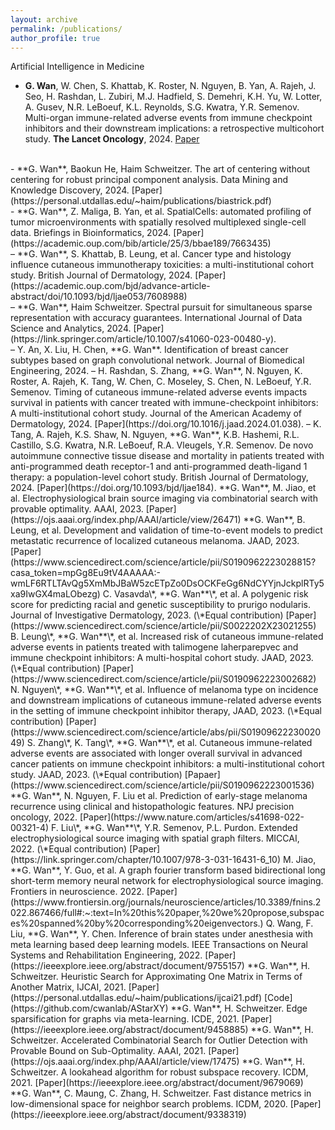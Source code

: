 ```yaml
---
layout: archive
permalink: /publications/
author_profile: true
---
```

<span style="font-size:1em;">Artificial Intelligence in Medicine</span>
<span style="font-size:0.87em;">  
<!--  -->
- **G. Wan**, W. Chen, S. Khattab, K. Roster, N. Nguyen, B. Yan, A. Rajeh, J. Seo, H. Rashdan, L. Zubiri, M.J. Hadfield, S. Demehri, K.H. Yu, W. Lotter, A. Gusev, N.R. LeBoeuf, K.L. Reynolds, S.G. Kwatra, Y.R. Semenov. Multi-organ immune-related adverse events from immune checkpoint inhibitors and their downstream implications: a retrospective multicohort study. **The Lancet Oncology**, 2024. [Paper](https://www.thelancet.com/journals/lanonc/article/PIIS1470-2045(24)00278-X/abstract)
<br>
- **G. Wan**, Baokun He, Haim Schweitzer. The art of centering without centering for robust principal component analysis. Data Mining and Knowledge Discovery, 2024. [Paper](https://personal.utdallas.edu/~haim/publications/biastrick.pdf)     
<br>
- **G. Wan**, Z. Maliga, B. Yan, et al. SpatialCells: automated profiling of tumor microenvironments with spatially resolved multiplexed single-cell data. Briefings in Bioinformatics, 2024. [Paper](https://academic.oup.com/bib/article/25/3/bbae189/7663435)     
<br>
– **G. Wan**, S. Khattab, B. Leung, et al. Cancer type and histology influence cutaneous immunotherapy toxicities: a multi-institutional cohort study. British Journal of Dermatology, 2024. [Paper](https://academic.oup.com/bjd/advance-article-abstract/doi/10.1093/bjd/ljae053/7608988)    
<br>
– **G. Wan**, Haim Schweitzer. Spectral pursuit for simultaneous sparse representation with accuracy guarantees. International Journal of Data Science and Analytics, 2024. [Paper](https://link.springer.com/article/10.1007/s41060-023-00480-y).        
<br>
– Y. An, X. Liu, H. Chen, **G. Wan**. Identification of breast cancer subtypes based on graph convolutional network. Journal of Biomedical Engineering, 2024.        
– H. Rashdan, S. Zhang, **G. Wan**, N. Nguyen, K. Roster, A. Rajeh, K. Tang, W. Chen, C. Moseley, S. Chen, N. LeBoeuf, Y.R. Semenov. Timing of cutaneous immune-related adverse events impacts survival in patients with cancer treated with immune-checkpoint inhibitors: A multi-institutional cohort study. Journal of the American Academy of Dermatology, 2024. [Paper](https://doi.org/10.1016/j.jaad.2024.01.038).        
– K. Tang, A. Rajeh, K.S. Shaw, N. Nguyen, **G. Wan**, K.B. Hashemi, R.L. Castillo, S.G. Kwatra, N.R. LeBoeuf, R.A. Vleugels, Y.R. Semenov. De novo autoimmune connective tissue disease and mortality in patients treated with anti-programmed death receptor-1 and anti-programmed death-ligand 1 therapy: a population-level cohort study. British Journal of Dermatology, 2024. [Paper](https://doi.org/10.1093/bjd/ljae184).       
<!--  -->
**G. Wan**, M. Jiao, et al. Electrophysiological brain source imaging via combinatorial search with provable optimality. AAAI, 2023. [Paper](https://ojs.aaai.org/index.php/AAAI/article/view/26471)    
**G. Wan**, B. Leung, et al. Development and validation of time-to-event models to predict metastatic recurrence of localized cutaneous melanoma. JAAD, 2023. [Paper](https://www.sciencedirect.com/science/article/pii/S0190962223028815?casa_token=mpGg8Eu9tV4AAAAA:-wmLF6RTLTAvQg5XmMbJBaW5zcETpZo0DsOCKFeGg6NdCYYjnJckplRTy5xa9IwGX4maLObezg)    
C. Vasavda\*, **G. Wan**\*, et al. A polygenic risk score for predicting racial and genetic susceptibility to prurigo nodularis. Journal of Investigative Dermatology, 2023. (\*Equal contribution) [Paper](https://www.sciencedirect.com/science/article/pii/S0022202X23021255)    
B. Leung\*, **G. Wan**\*, et al. Increased risk of cutaneous immune-related adverse events in patients treated with talimogene laherparepvec and immune checkpoint inhibitors: A multi-hospital cohort study. JAAD, 2023. (\*Equal contribution) [Paper](https://www.sciencedirect.com/science/article/pii/S0190962223002682)    
N. Nguyen\*, **G. Wan**\*, et al. Influence of melanoma type on incidence and downstream implications of cutaneous immune-related adverse events in the setting of immune checkpoint inhibitor therapy, JAAD, 2023. (\*Equal contribution) [Paper](https://www.sciencedirect.com/science/article/abs/pii/S0190962223002049)    
S. Zhang\*, K. Tang\*, **G. Wan**\*, et al. Cutaneous immune-related adverse events are associated with longer overall survival in advanced cancer patients on immune checkpoint inhibitors: a multi-institutional cohort study. JAAD, 2023. (\*Equal contribution) [Papaer](https://www.sciencedirect.com/science/article/pii/S0190962223001536) 
<!--  -->
**G. Wan**, N. Nguyen, F. Liu et al. Prediction of early-stage melanoma recurrence using clinical and histopathologic features. NPJ precision oncology, 2022. [Paper](https://www.nature.com/articles/s41698-022-00321-4)   
F. Liu\*, **G. Wan**\*, Y.R. Semenov, P.L. Purdon. Extended electrophysiological source imaging with spatial graph filters. MICCAI, 2022. (\*Equal contribution) [Paper](https://link.springer.com/chapter/10.1007/978-3-031-16431-6_10)       
M. Jiao, **G. Wan**, Y. Guo, et al. A graph fourier transform based bidirectional long short-term memory neural network for electrophysiological source imaging. Frontiers in neuroscience. 2022. [Paper](https://www.frontiersin.org/journals/neuroscience/articles/10.3389/fnins.2022.867466/full#:~:text=In%20this%20paper,%20we%20propose,subspaces%20spanned%20by%20corresponding%20eigenvectors.)     
Q. Wang, F. Liu, **G. Wan**, Y. Chen. Inference of brain states under anesthesia with meta learning based deep learning models. IEEE Transactions on Neural Systems and Rehabilitation Engineering, 2022. [Paper](https://ieeexplore.ieee.org/abstract/document/9755157)
<!--  -->
**G. Wan**, H. Schweitzer. Heuristic Search for Approximating One Matrix in Terms of Another Matrix, IJCAI, 2021. [Paper](https://personal.utdallas.edu/~haim/publications/ijcai21.pdf) [Code](https://github.com/cwanlab/AStarXY)    
**G. Wan**, H. Schweitzer. Edge sparsification for graphs via meta-learning. ICDE, 2021. [Paper](https://ieeexplore.ieee.org/abstract/document/9458885)     
**G. Wan**, H. Schweitzer. Accelerated Combinatorial Search for Outlier Detection with Provable Bound on Sub-Optimality. AAAI, 2021. [Paper](https://ojs.aaai.org/index.php/AAAI/article/view/17475)     
**G. Wan**, H. Schweitzer. A lookahead algorithm for robust subspace recovery. ICDM, 2021. [Paper](https://ieeexplore.ieee.org/abstract/document/9679069)    
**G. Wan**, C. Maung, C. Zhang, H. Schweitzer. Fast distance metrics in low-dimensional space for neighbor search problems. ICDM, 2020. [Paper](https://ieeexplore.ieee.org/abstract/document/9338319)
</span>   

<!-- {% if site.author.googlescholar %}
  <div class="wordwrap">You can find my articles on <a href="{{site.author.googlescholar}}">my Google Scholar profile</a>.</div> 
{% endif %} -->
